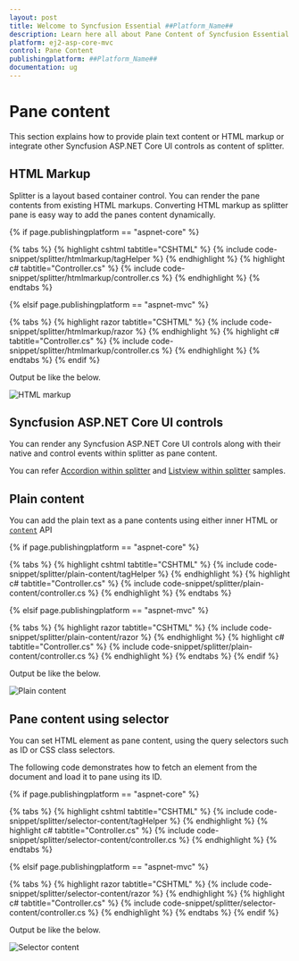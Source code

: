```yaml
---
layout: post
title: Welcome to Syncfusion Essential ##Platform_Name##
description: Learn here all about Pane Content of Syncfusion Essential ##Platform_Name## widgets based on HTML5 and jQuery.
platform: ej2-asp-core-mvc
control: Pane Content
publishingplatform: ##Platform_Name##
documentation: ug
---
```



# Pane content

This section explains how to provide plain text content or HTML markup or integrate other Syncfusion ASP.NET Core UI controls as content of splitter.

## HTML Markup

Splitter is a layout based container control. You can render the pane contents from existing HTML markups. Converting HTML markup as splitter pane is easy way to add the panes content dynamically.

{% if page.publishingplatform == "aspnet-core" %}

{% tabs %}
{% highlight cshtml tabtitle="CSHTML" %}
{% include code-snippet/splitter/htmlmarkup/tagHelper %}
{% endhighlight %}
{% highlight c# tabtitle="Controller.cs" %}
{% include code-snippet/splitter/htmlmarkup/controller.cs %}
{% endhighlight %}
{% endtabs %}

{% elsif page.publishingplatform == "aspnet-mvc" %}

{% tabs %}
{% highlight razor tabtitle="CSHTML" %}
{% include code-snippet/splitter/htmlmarkup/razor %}
{% endhighlight %}
{% highlight c# tabtitle="Controller.cs" %}
{% include code-snippet/splitter/htmlmarkup/controller.cs %}
{% endhighlight %}
{% endtabs %}
{% endif %}



Output be like the below.

![HTML markup](./images/htmlmarkup.png)

## Syncfusion ASP.NET Core UI controls

You can render any Syncfusion ASP.NET Core UI controls along with their native and control events within splitter as pane content.

You can refer [Accordion within splitter](https://ej2.syncfusion.com/aspnetcore/Splitter/AccordionMenu#/material/material) and [Listview within splitter](https://ej2.syncfusion.com/aspnetcore/Splitter/DetailsView#/material) samples.

## Plain content

You can add the plain text as a pane contents using either inner HTML or [`content`](https://help.syncfusion.com/cr/aspnetcore-js2/Syncfusion.EJ2.Layouts.Splitter.html#Syncfusion_EJ2_Layouts_Splitter_PaneSettings) API

{% if page.publishingplatform == "aspnet-core" %}

{% tabs %}
{% highlight cshtml tabtitle="CSHTML" %}
{% include code-snippet/splitter/plain-content/tagHelper %}
{% endhighlight %}
{% highlight c# tabtitle="Controller.cs" %}
{% include code-snippet/splitter/plain-content/controller.cs %}
{% endhighlight %}
{% endtabs %}

{% elsif page.publishingplatform == "aspnet-mvc" %}

{% tabs %}
{% highlight razor tabtitle="CSHTML" %}
{% include code-snippet/splitter/plain-content/razor %}
{% endhighlight %}
{% highlight c# tabtitle="Controller.cs" %}
{% include code-snippet/splitter/plain-content/controller.cs %}
{% endhighlight %}
{% endtabs %}
{% endif %}



Output be like the below.

![Plain content](./images/plain-content.png)

## Pane content using selector

You can set HTML element as pane content, using the query selectors such as ID or CSS class selectors.

The following code demonstrates how to fetch an element from the document and load it to pane using its ID.

{% if page.publishingplatform == "aspnet-core" %}

{% tabs %}
{% highlight cshtml tabtitle="CSHTML" %}
{% include code-snippet/splitter/selector-content/tagHelper %}
{% endhighlight %}
{% highlight c# tabtitle="Controller.cs" %}
{% include code-snippet/splitter/selector-content/controller.cs %}
{% endhighlight %}
{% endtabs %}

{% elsif page.publishingplatform == "aspnet-mvc" %}

{% tabs %}
{% highlight razor tabtitle="CSHTML" %}
{% include code-snippet/splitter/selector-content/razor %}
{% endhighlight %}
{% highlight c# tabtitle="Controller.cs" %}
{% include code-snippet/splitter/selector-content/controller.cs %}
{% endhighlight %}
{% endtabs %}
{% endif %}



Output be like the below.

![Selector content](./images/selector-content.png)
